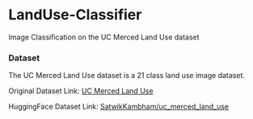 # LandUse-Classifier
Image Classification on the UC Merced Land Use dataset

### Dataset
The UC Merced Land Use dataset is a 21 class land use image dataset.

Original Dataset Link: [UC Merced Land Use](http://weegee.vision.ucmerced.edu/datasets/landuse.html)

HuggingFace Dataset Link: [SatwikKambham/uc_merced_land_use](https://huggingface.co/datasets/SatwikKambham/uc_merced_land_use)

